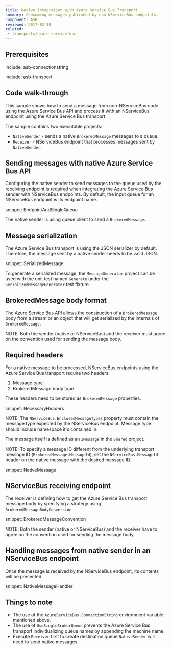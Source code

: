 ```yaml
---
title: Native Integration with Azure Service Bus Transport
summary: Consuming messages published by non NServiceBus endpoints.
component: ASB
reviewed: 2017-02-10
related:
 - transports/azure-service-bus
---
```


## Prerequisites

include: asb-connectionstring

include: asb-transport


## Code walk-through

This sample shows how to send a message from non-NServiceBus code using the Azure Service Bus API and process it with an NServiceBus endpoint using the Azure Service Bus transport.

The sample contains two executable projects:

 * `NativeSender` - sends a native `BrokeredMessage` messages to a queue.
 * `Receiver` - NServiceBus endpoint that processes messages sent by `NativeSender`.


## Sending messages with native Azure Service Bus API

Configuring the native sender to send messages to the queue used by the receiving endpoint is required when integrating the Azure Service Bus sender with NServiceBus endpoints. By default, the input queue for an NServiceBus endpoint is its endpoint name.

snippet: EndpointAndSingleQueue

The native sender is using queue client to send a `BrokeredMessage`.


## Message serialization

The Azure Service Bus transport is using the JSON serializer by default. Therefore, the message sent by a native sender needs to be valid JSON.

snippet: SerializedMessage

To generate a serialized message, the `MessageGenerator` project can be used with the unit test named `Generate` under the `SerializedMessageGenerator` test fixture.


## BrokeredMessage body format

The Azure Service Bus API allows the construction of a `BrokeredMessage` body from a stream or an object that will get serialized by the internals of `BrokeredMessage`.

NOTE: Both the sender (native or NServiceBus) and the receiver must agree on the convention used for sending the message body.


## Required headers

For a native message to be processed, NServiceBus endpoints using  the Azure Service Bus transport require two headers:

 1. Message type
 1. BrokeredMessage body type

These headers need to be stored as `BrokeredMessage` properties.

snippet: NecessaryHeaders

NOTE: The `NServiceBus.EnclosedMessageTypes` property must contain the message type expected by the NServiceBus endpoint. Message type should include namespace it's contained in.

The message itself is defined as an `IMessage` in the `Shared` project.

NOTE: To specify a message ID different from the underlying transport message ID (`BrokeredMessage.MessageId`), set the `NServiceBus.MessageId` header on the native message with the desired message ID.

snippet: NativeMessage


## NServiceBus receiving endpoint

The receiver is defining how to get the Azure Service Bus transport message body by specifying a strategy using `BrokeredMessageBodyConversion`.

snippet: BrokeredMessageConvention

NOTE: Both the sender (native or NServiceBus) and the receiver have to agree on the convention used for sending the message body.


## Handling messages from native sender in an NServiceBus endpoint

Once the message is received by the NServiceBus endpoint, its contents will be presented.

snippet: NativeMessageHandler


## Things to note

 * The use of the `AzureServiceBus.ConnectionString` environment variable mentioned above.
 * The use of `UseSingleBrokerQueue` prevents the Azure Service Bus transport individualizing queue names by appending the machine name.
 * Execute `Receiver` first to create destination queue `NativeSender` will need to send native messages.
